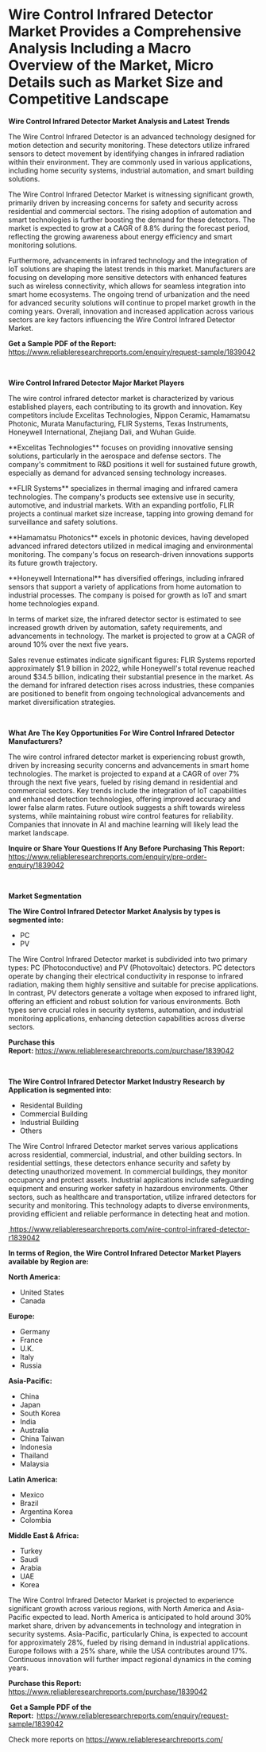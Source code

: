 <p><h1>Wire Control Infrared Detector Market Provides a Comprehensive Analysis Including a Macro Overview of the Market, Micro Details such as Market Size and Competitive Landscape</h1></p><p><strong>Wire Control Infrared Detector Market Analysis and Latest Trends</strong></p>
<p><p>The Wire Control Infrared Detector is an advanced technology designed for motion detection and security monitoring. These detectors utilize infrared sensors to detect movement by identifying changes in infrared radiation within their environment. They are commonly used in various applications, including home security systems, industrial automation, and smart building solutions. </p><p>The Wire Control Infrared Detector Market is witnessing significant growth, primarily driven by increasing concerns for safety and security across residential and commercial sectors. The rising adoption of automation and smart technologies is further boosting the demand for these detectors. The market is expected to grow at a CAGR of 8.8% during the forecast period, reflecting the growing awareness about energy efficiency and smart monitoring solutions.</p><p>Furthermore, advancements in infrared technology and the integration of IoT solutions are shaping the latest trends in this market. Manufacturers are focusing on developing more sensitive detectors with enhanced features such as wireless connectivity, which allows for seamless integration into smart home ecosystems. The ongoing trend of urbanization and the need for advanced security solutions will continue to propel market growth in the coming years. Overall, innovation and increased application across various sectors are key factors influencing the Wire Control Infrared Detector Market.</p></p>
<p><strong>Get a Sample PDF of the Report:&nbsp;</strong> <a href="https://www.reliableresearchreports.com/enquiry/request-sample/1839042?utm_campaign=2098&utm_medium=2&utm_source=Github&utm_content=ia&utm_term=13022025&utm_id=wire-control-infrared-detector">https://www.reliableresearchreports.com/enquiry/request-sample/1839042</a></p>
<p>&nbsp;</p>
<p><strong>Wire Control Infrared Detector Major Market Players</strong></p>
<p><p>The wire control infrared detector market is characterized by various established players, each contributing to its growth and innovation. Key competitors include Excelitas Technologies, Nippon Ceramic, Hamamatsu Photonic, Murata Manufacturing, FLIR Systems, Texas Instruments, Honeywell International, Zhejiang Dali, and Wuhan Guide.</p><p>**Excelitas Technologies** focuses on providing innovative sensing solutions, particularly in the aerospace and defense sectors. The company's commitment to R&D positions it well for sustained future growth, especially as demand for advanced sensing technology increases. </p><p>**FLIR Systems** specializes in thermal imaging and infrared camera technologies. The company's products see extensive use in security, automotive, and industrial markets. With an expanding portfolio, FLIR projects a continual market size increase, tapping into growing demand for surveillance and safety solutions. </p><p>**Hamamatsu Photonics** excels in photonic devices, having developed advanced infrared detectors utilized in medical imaging and environmental monitoring. The company's focus on research-driven innovations supports its future growth trajectory.</p><p>**Honeywell International** has diversified offerings, including infrared sensors that support a variety of applications from home automation to industrial processes. The company is poised for growth as IoT and smart home technologies expand.</p><p>In terms of market size, the infrared detector sector is estimated to see increased growth driven by automation, safety requirements, and advancements in technology. The market is projected to grow at a CAGR of around 10% over the next five years.</p><p>Sales revenue estimates indicate significant figures: FLIR Systems reported approximately $1.9 billion in 2022, while Honeywell's total revenue reached around $34.5 billion, indicating their substantial presence in the market. As the demand for infrared detection rises across industries, these companies are positioned to benefit from ongoing technological advancements and market diversification strategies.</p></p>
<p>&nbsp;</p>
<p><strong>What Are The Key Opportunities For Wire Control Infrared Detector Manufacturers?</strong></p>
<p><p>The wire control infrared detector market is experiencing robust growth, driven by increasing security concerns and advancements in smart home technologies. The market is projected to expand at a CAGR of over 7% through the next five years, fueled by rising demand in residential and commercial sectors. Key trends include the integration of IoT capabilities and enhanced detection technologies, offering improved accuracy and lower false alarm rates. Future outlook suggests a shift towards wireless systems, while maintaining robust wire control features for reliability. Companies that innovate in AI and machine learning will likely lead the market landscape.</p></p>
<p><strong>Inquire or Share Your Questions If Any Before Purchasing This Report:</strong> <a href="https://www.reliableresearchreports.com/enquiry/pre-order-enquiry/1839042?utm_campaign=2098&utm_medium=2&utm_source=Github&utm_content=ia&utm_term=13022025&utm_id=wire-control-infrared-detector">https://www.reliableresearchreports.com/enquiry/pre-order-enquiry/1839042</a></p>
<p>&nbsp;</p>
<p><strong>Market Segmentation</strong></p>
<p><strong>The Wire Control Infrared Detector Market Analysis by types is segmented into:</strong></p>
<p><ul><li>PC</li><li>PV</li></ul></p>
<p><p>The Wire Control Infrared Detector market is subdivided into two primary types: PC (Photoconductive) and PV (Photovoltaic) detectors. PC detectors operate by changing their electrical conductivity in response to infrared radiation, making them highly sensitive and suitable for precise applications. In contrast, PV detectors generate a voltage when exposed to infrared light, offering an efficient and robust solution for various environments. Both types serve crucial roles in security systems, automation, and industrial monitoring applications, enhancing detection capabilities across diverse sectors.</p></p>
<p><strong>Purchase this Report:&nbsp;</strong><a href="https://www.reliableresearchreports.com/purchase/1839042?utm_campaign=2098&utm_medium=2&utm_source=Github&utm_content=ia&utm_term=13022025&utm_id=wire-control-infrared-detector">https://www.reliableresearchreports.com/purchase/1839042</a></p>
<p>&nbsp;</p>
<p><strong>The Wire Control Infrared Detector Market Industry Research by Application is segmented into:</strong></p>
<p><ul><li>Residental Building</li><li>Commercial Building</li><li>Industrial Building</li><li>Others</li></ul></p>
<p><p>The Wire Control Infrared Detector market serves various applications across residential, commercial, industrial, and other building sectors. In residential settings, these detectors enhance security and safety by detecting unauthorized movement. In commercial buildings, they monitor occupancy and protect assets. Industrial applications include safeguarding equipment and ensuring worker safety in hazardous environments. Other sectors, such as healthcare and transportation, utilize infrared detectors for security and monitoring. This technology adapts to diverse environments, providing efficient and reliable performance in detecting heat and motion.</p></p>
<p><a href="https://www.reliableresearchreports.com/wire-control-infrared-detector-r1839042?utm_campaign=2098&utm_medium=2&utm_source=Github&utm_content=ia&utm_term=13022025&utm_id=wire-control-infrared-detector">&nbsp;https://www.reliableresearchreports.com/wire-control-infrared-detector-r1839042</a></p>
<p><strong>In terms of Region, the Wire Control Infrared Detector Market Players available by Region are:</strong></p>
<p>
    <p> <strong> North America: </strong>
        <ul>
            <li>United States</li>
            <li>Canada</li>
        </ul>
        </p> 
    <p> <strong> Europe: </strong>
        <ul>
            <li>Germany</li>
            <li>France</li>
            <li>U.K.</li>
            <li>Italy</li>
            <li>Russia</li>
        </ul>
        </p> 
    <p> <strong> Asia-Pacific: </strong>
        <ul>
            <li>China</li>
            <li>Japan</li>
            <li>South Korea</li>
            <li>India</li>
            <li>Australia</li>
            <li>China Taiwan</li>
            <li>Indonesia</li>
            <li>Thailand</li>
            <li>Malaysia</li>
        </ul>
        </p> 
    <p> <strong> Latin America: </strong>
        <ul>
            <li>Mexico</li>
            <li>Brazil</li>
            <li>Argentina Korea</li>
            <li>Colombia</li>
        </ul>
        </p> 
    <p> <strong> Middle East & Africa: </strong>
        <ul>
            <li>Turkey</li>
            <li>Saudi</li>
            <li>Arabia</li>
            <li>UAE</li>
            <li>Korea</li>
        </ul>
    </p>
    </p>
<p><p>The Wire Control Infrared Detector Market is projected to experience significant growth across various regions, with North America and Asia-Pacific expected to lead. North America is anticipated to hold around 30% market share, driven by advancements in technology and integration in security systems. Asia-Pacific, particularly China, is expected to account for approximately 28%, fueled by rising demand in industrial applications. Europe follows with a 25% share, while the USA contributes around 17%. Continuous innovation will further impact regional dynamics in the coming years.</p></p>
<p><strong>Purchase this Report: </strong><a href="https://www.reliableresearchreports.com/purchase/1839042?utm_campaign=2098&utm_medium=2&utm_source=Github&utm_content=ia&utm_term=13022025&utm_id=wire-control-infrared-detector">https://www.reliableresearchreports.com/purchase/1839042</a></p>
<p>&nbsp;<strong>Get a Sample PDF of the Report:&nbsp;&nbsp;</strong><a href="https://www.reliableresearchreports.com/enquiry/request-sample/1839042?utm_campaign=2098&utm_medium=2&utm_source=Github&utm_content=ia&utm_term=13022025&utm_id=wire-control-infrared-detector">https://www.reliableresearchreports.com/enquiry/request-sample/1839042</a></p>
<p><strong></strong></p>
<p>Check more reports on <a href="https://www.reliableresearchreports.com/?utm_campaign=2098&utm_medium=2&utm_source=Github&utm_content=ia&utm_term=13022025&utm_id=wire-control-infrared-detector">https://www.reliableresearchreports.com/</a></p>